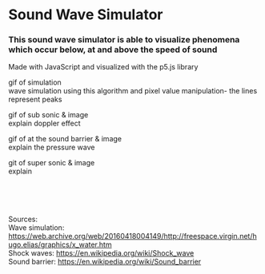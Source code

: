 # Sound Wave Simulator

### This sound wave simulator is able to visualize phenomena which occur below, at and above the speed of sound

Made with JavaScript and visualized with the p5.js library

gif of simulation <br>
wave simulation using this algorithm and pixel value manipulation- the lines represent peaks

gif of sub sonic & image<br>
explain doppler effect

gif of at the sound barrier & image<br>
explain the pressure wave

git of super sonic & image<br>
explain

<br>
<br>
<br>

Sources:<br> Wave simulation: https://web.archive.org/web/20160418004149/http://freespace.virgin.net/hugo.elias/graphics/x_water.htm<br> Shock waves: https://en.wikipedia.org/wiki/Shock_wave <br> Sound barrier: https://en.wikipedia.org/wiki/Sound_barrier
